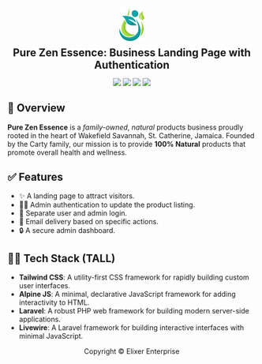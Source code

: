 <div align="center">
<a href="https://github.com/elixer-prince/pure-zen-essence" target="_blank">
<img src="./public/images/brand-icon.png" alt="Pure Zen Essence Icon" style="width: 50px;" />
</a>

<h2 style="margin-block:8px 0;">Pure Zen Essence: Business Landing Page with Authentication</h2>

[![](https://img.shields.io/badge/Tailwind_CSS-blue?style=for-the-badge&logo=tailwindcss&logoColor=white)](https://tailwindcss.com/)
[![](https://img.shields.io/badge/Alpine_JS-black?style=for-the-badge&logo=javascript&logoColor=white)](https://alpinejs.dev/)
[![](https://img.shields.io/badge/Laravel-red?style=for-the-badge&logo=laravel&logoColor=white)](https://laravel.com/)
[![](https://img.shields.io/badge/Livewire-hotpink?style=for-the-badge&logo=livewire&logoColor=white&textColor=white)](https://livewire.laravel.com/)

</div>

## 🧠 Overview

**Pure Zen Essence** is a _family-owned_, _natural_ products business proudly rooted in the heart of Wakefield
Savannah, St. Catherine, Jamaica. Founded by the Carty family, our mission is to provide **100% Natural** products
that promote overall health and wellness.

## ✅ Features

- ✨ A landing page to attract visitors.
- 👮‍♂️ Admin authentication to update the product listing.
- 👥 Separate user and admin login.
- 📧 Email delivery based on specific actions.
- 🔒 A secure admin dashboard.

## 👩‍💻 Tech Stack (TALL)

- **Tailwind CSS**: A utility-first CSS framework for rapidly building custom user interfaces.
- **Alpine JS**: A minimal, declarative JavaScript framework for adding interactivity to HTML.
- **Laravel**: A robust PHP web framework for building modern server-side applications.
- **Livewire**: A Laravel framework for building interactive interfaces with minimal JavaScript.

<p align="center">Copyright &copy; Elixer Enterprise</p>
